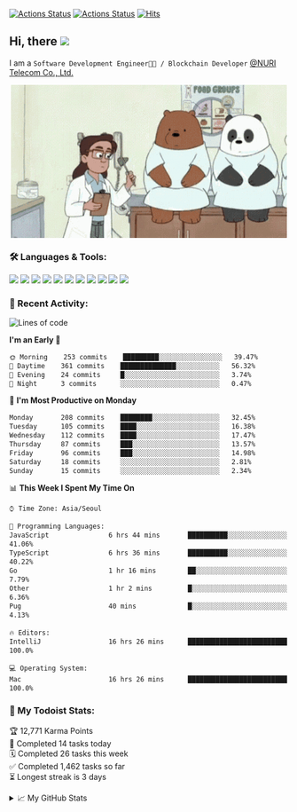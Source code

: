 
[![Actions Status](https://github.com/ddok2/ddok2/workflows/Todoist%20Readme/badge.svg)](https://github.com/ddok2/ddok2/actions)
[![Actions Status](https://github.com/ddok2/ddok2/workflows/wakatime-stats/badge.svg)](https://github.com/ddok2/ddok2/actions)
[![Hits](https://hits.seeyoufarm.com/api/count/incr/badge.svg?url=https%3A%2F%2Fgithub.com%2Fddok2)](https://hits.seeyoufarm.com)

<!-- ![visitors](https://visitor-badge.laobi.icu/badge?page_id=ddok2.ddok2) -->
## Hi, there <img src="https://raw.githubusercontent.com/MartinHeinz/MartinHeinz/master/wave.gif" width="25px">

I am a `Software Development Engineer🧑‍💻 / Blockchain Developer` [@NURI Telecom Co., Ltd.](http://www.nuritelecom.com)


<p align="center">
<img align="center" alt="GIF" src="img/debugging.gif" />
</p>


### 🛠 Languages & Tools:
<p>
    <img src="https://img.shields.io/badge/go-%2300ADD8.svg?&style=for-the-badge&logo=go&logoColor=white"/>
    <img src="https://img.shields.io/badge/node.js%20-%2343853D.svg?&style=for-the-badge&logo=node.js&logoColor=white"/>
    <img src="https://img.shields.io/badge/javascript%20-%23323330.svg?&style=for-the-badge&logo=javascript&logoColor=%23F7DF1E"/>
    <img src="https://img.shields.io/badge/typescript%20-%23007ACC.svg?&style=for-the-badge&logo=typescript&logoColor=white"/>
    <img src="https://img.shields.io/badge/python%20-%2314354C.svg?&style=for-the-badge&logo=python&logoColor=white"/>
    <img src="https://img.shields.io/badge/react%20-%2320232a.svg?&style=for-the-badge&logo=react&logoColor=%2361DAFB"/>
    <img src="https://img.shields.io/badge/AWS%20-%23FF9900.svg?&style=for-the-badge&logo=amazon-aws&logoColor=white"/>
    <img src="https://img.shields.io/badge/Google%20Cloud%20-%234285F4.svg?&style=for-the-badge&logo=google-cloud&logoColor=white"/>
    <img src="https://img.shields.io/badge/docker%20-%230db7ed.svg?&style=for-the-badge&logo=docker&logoColor=white"/>
    <img src="https://img.shields.io/badge/kubernetes%20-%23326ce5.svg?&style=for-the-badge&logo=kubernetes&logoColor=white"/>
    <img src="https://img.shields.io/badge/ansible%20-%231A1918.svg?&style=for-the-badge&logo=ansible&logoColor=white"/>
</p>

### 🌈 Recent Activity:
<!--START_SECTION:waka-->
![Lines of code](https://img.shields.io/badge/From%20Hello%20World%20I%27ve%20Written-617125%20lines%20of%20code-blue)

**I'm an Early 🐤** 

```text
🌞 Morning    253 commits    █████████░░░░░░░░░░░░░░░░   39.47% 
🌆 Daytime    361 commits    ██████████████░░░░░░░░░░░   56.32% 
🌃 Evening    24 commits     █░░░░░░░░░░░░░░░░░░░░░░░░   3.74% 
🌙 Night      3 commits      ░░░░░░░░░░░░░░░░░░░░░░░░░   0.47%

```
📅 **I'm Most Productive on Monday** 

```text
Monday       208 commits    ████████░░░░░░░░░░░░░░░░░   32.45% 
Tuesday      105 commits    ████░░░░░░░░░░░░░░░░░░░░░   16.38% 
Wednesday    112 commits    ████░░░░░░░░░░░░░░░░░░░░░   17.47% 
Thursday     87 commits     ███░░░░░░░░░░░░░░░░░░░░░░   13.57% 
Friday       96 commits     ███░░░░░░░░░░░░░░░░░░░░░░   14.98% 
Saturday     18 commits     ░░░░░░░░░░░░░░░░░░░░░░░░░   2.81% 
Sunday       15 commits     ░░░░░░░░░░░░░░░░░░░░░░░░░   2.34%

```


📊 **This Week I Spent My Time On** 

```text
⌚︎ Time Zone: Asia/Seoul

💬 Programming Languages: 
JavaScript               6 hrs 44 mins       ██████████░░░░░░░░░░░░░░░   41.06% 
TypeScript               6 hrs 36 mins       ██████████░░░░░░░░░░░░░░░   40.22% 
Go                       1 hr 16 mins        ██░░░░░░░░░░░░░░░░░░░░░░░   7.79% 
Other                    1 hr 2 mins         █░░░░░░░░░░░░░░░░░░░░░░░░   6.36% 
Pug                      40 mins             █░░░░░░░░░░░░░░░░░░░░░░░░   4.13%

🔥 Editors: 
IntelliJ                 16 hrs 26 mins      █████████████████████████   100.0%

💻 Operating System: 
Mac                      16 hrs 26 mins      █████████████████████████   100.0%

```


<!--END_SECTION:waka-->

### 🚧 My Todoist Stats:
<!-- TODO-IST:START -->
🏆  12,771 Karma Points           
🌸  Completed 14 tasks today           
🗓  Completed 26 tasks this week           
✅  Completed 1,462 tasks so far           
⏳  Longest streak is 3 days
<!-- TODO-IST:END -->

<details>
<summary>📈 My GitHub Stats</summary>
<p align="center"> <img src="https://github-readme-stats.vercel.app/api?username=ddok2&show_icons=true" alt="ddok2" />
</details>
